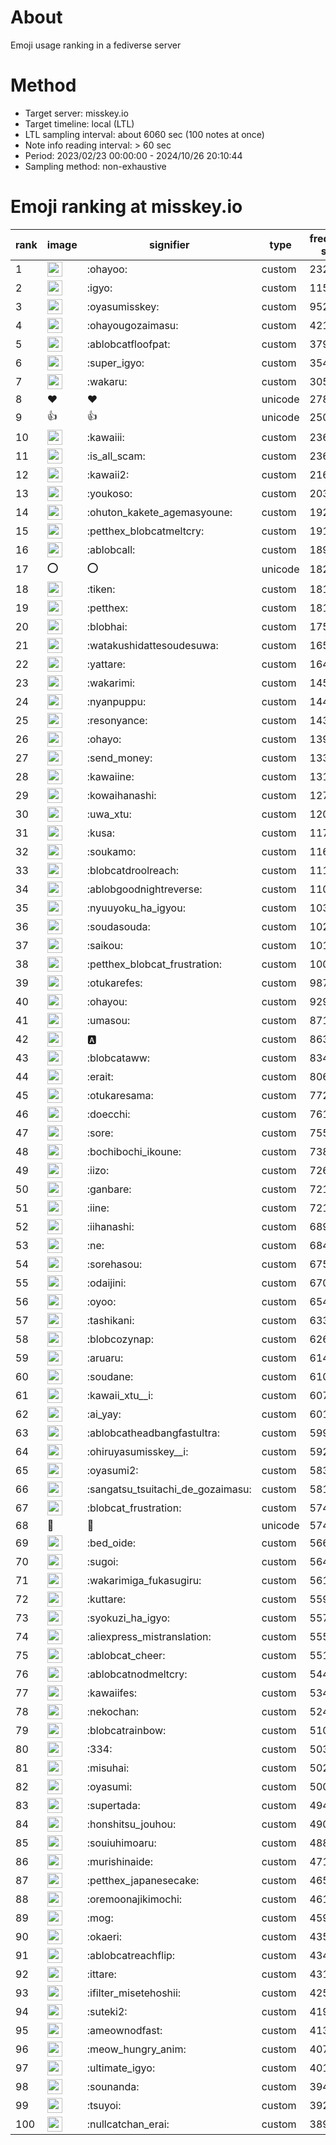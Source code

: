 # About
Emoji usage ranking in a fediverse server

# Method
- Target server: misskey.io
- Target timeline: local (LTL)
- LTL sampling interval: about 6060 sec (100 notes at once)
- Note info reading interval: > 60 sec
- Period: 2023/02/23 00:00:00 - 2024/10/26 20:10:44 
- Sampling method: non-exhaustive

# Emoji ranking at misskey.io

|rank|image|signifier|type|frequency score|
|----|----|----|----|----|
|1|<img height="24" src="https://misskey.io/emoji/ohayoo.webp">|:ohayoo:|custom|232176|
|2|<img height="24" src="https://misskey.io/emoji/igyo.webp">|:igyo:|custom|115992|
|3|<img height="24" src="https://misskey.io/emoji/oyasumisskey.webp">|:oyasumisskey:|custom|95203|
|4|<img height="24" src="https://misskey.io/emoji/ohayougozaimasu.webp">|:ohayougozaimasu:|custom|42145|
|5|<img height="24" src="https://misskey.io/emoji/ablobcatfloofpat.webp">|:ablobcatfloofpat:|custom|37912|
|6|<img height="24" src="https://misskey.io/emoji/super_igyo.webp">|:super_igyo:|custom|35440|
|7|<img height="24" src="https://misskey.io/emoji/wakaru.webp">|:wakaru:|custom|30538|
|8|❤|❤|unicode|27855|
|9|👍|👍|unicode|25045|
|10|<img height="24" src="https://misskey.io/emoji/kawaiii.webp">|:kawaiii:|custom|23659|
|11|<img height="24" src="https://misskey.io/emoji/is_all_scam.webp">|:is_all_scam:|custom|23645|
|12|<img height="24" src="https://misskey.io/emoji/kawaii2.webp">|:kawaii2:|custom|21630|
|13|<img height="24" src="https://misskey.io/emoji/youkoso.webp">|:youkoso:|custom|20394|
|14|<img height="24" src="https://misskey.io/emoji/ohuton_kakete_agemasyoune.webp">|:ohuton_kakete_agemasyoune:|custom|19219|
|15|<img height="24" src="https://misskey.io/emoji/petthex_blobcatmeltcry.webp">|:petthex_blobcatmeltcry:|custom|19153|
|16|<img height="24" src="https://misskey.io/emoji/ablobcall.webp">|:ablobcall:|custom|18922|
|17|⭕|⭕|unicode|18224|
|18|<img height="24" src="https://misskey.io/emoji/tiken.webp">|:tiken:|custom|18195|
|19|<img height="24" src="https://misskey.io/emoji/petthex.webp">|:petthex:|custom|18126|
|20|<img height="24" src="https://misskey.io/emoji/blobhai.webp">|:blobhai:|custom|17518|
|21|<img height="24" src="https://misskey.io/emoji/watakushidattesoudesuwa.webp">|:watakushidattesoudesuwa:|custom|16521|
|22|<img height="24" src="https://misskey.io/emoji/yattare.webp">|:yattare:|custom|16472|
|23|<img height="24" src="https://misskey.io/emoji/wakarimi.webp">|:wakarimi:|custom|14577|
|24|<img height="24" src="https://misskey.io/emoji/nyanpuppu.webp">|:nyanpuppu:|custom|14429|
|25|<img height="24" src="https://misskey.io/emoji/resonyance.webp">|:resonyance:|custom|14333|
|26|<img height="24" src="https://misskey.io/emoji/ohayo.webp">|:ohayo:|custom|13921|
|27|<img height="24" src="https://misskey.io/emoji/send_money.webp">|:send_money:|custom|13364|
|28|<img height="24" src="https://misskey.io/emoji/kawaiine.webp">|:kawaiine:|custom|13152|
|29|<img height="24" src="https://misskey.io/emoji/kowaihanashi.webp">|:kowaihanashi:|custom|12751|
|30|<img height="24" src="https://misskey.io/emoji/uwa_xtu.webp">|:uwa_xtu:|custom|12051|
|31|<img height="24" src="https://misskey.io/emoji/kusa.webp">|:kusa:|custom|11717|
|32|<img height="24" src="https://misskey.io/emoji/soukamo.webp">|:soukamo:|custom|11646|
|33|<img height="24" src="https://misskey.io/emoji/blobcatdroolreach.webp">|:blobcatdroolreach:|custom|11112|
|34|<img height="24" src="https://misskey.io/emoji/ablobgoodnightreverse.webp">|:ablobgoodnightreverse:|custom|11085|
|35|<img height="24" src="https://misskey.io/emoji/nyuuyoku_ha_igyou.webp">|:nyuuyoku_ha_igyou:|custom|10336|
|36|<img height="24" src="https://misskey.io/emoji/soudasouda.webp">|:soudasouda:|custom|10234|
|37|<img height="24" src="https://misskey.io/emoji/saikou.webp">|:saikou:|custom|10108|
|38|<img height="24" src="https://misskey.io/emoji/petthex_blobcat_frustration.webp">|:petthex_blobcat_frustration:|custom|10050|
|39|<img height="24" src="https://misskey.io/emoji/otukarefes.webp">|:otukarefes:|custom|9870|
|40|<img height="24" src="https://misskey.io/emoji/ohayou.webp">|:ohayou:|custom|9295|
|41|<img height="24" src="https://misskey.io/emoji/umasou.webp">|:umasou:|custom|8718|
|42|<img height="24" src="https://misskey.io/emoji/a.webp">|:a:|custom|8639|
|43|<img height="24" src="https://misskey.io/emoji/blobcataww.webp">|:blobcataww:|custom|8343|
|44|<img height="24" src="https://misskey.io/emoji/erait.webp">|:erait:|custom|8060|
|45|<img height="24" src="https://misskey.io/emoji/otukaresama.webp">|:otukaresama:|custom|7721|
|46|<img height="24" src="https://misskey.io/emoji/doecchi.webp">|:doecchi:|custom|7618|
|47|<img height="24" src="https://misskey.io/emoji/sore.webp">|:sore:|custom|7556|
|48|<img height="24" src="https://misskey.io/emoji/bochibochi_ikoune.webp">|:bochibochi_ikoune:|custom|7387|
|49|<img height="24" src="https://misskey.io/emoji/iizo.webp">|:iizo:|custom|7268|
|50|<img height="24" src="https://misskey.io/emoji/ganbare.webp">|:ganbare:|custom|7217|
|51|<img height="24" src="https://misskey.io/emoji/iine.webp">|:iine:|custom|7217|
|52|<img height="24" src="https://misskey.io/emoji/iihanashi.webp">|:iihanashi:|custom|6896|
|53|<img height="24" src="https://misskey.io/emoji/ne.webp">|:ne:|custom|6845|
|54|<img height="24" src="https://misskey.io/emoji/sorehasou.webp">|:sorehasou:|custom|6759|
|55|<img height="24" src="https://misskey.io/emoji/odaijini.webp">|:odaijini:|custom|6708|
|56|<img height="24" src="https://misskey.io/emoji/oyoo.webp">|:oyoo:|custom|6549|
|57|<img height="24" src="https://misskey.io/emoji/tashikani.webp">|:tashikani:|custom|6331|
|58|<img height="24" src="https://misskey.io/emoji/blobcozynap.webp">|:blobcozynap:|custom|6261|
|59|<img height="24" src="https://misskey.io/emoji/aruaru.webp">|:aruaru:|custom|6148|
|60|<img height="24" src="https://misskey.io/emoji/soudane.webp">|:soudane:|custom|6100|
|61|<img height="24" src="https://misskey.io/emoji/kawaii_xtu__i.webp">|:kawaii_xtu__i:|custom|6076|
|62|<img height="24" src="https://misskey.io/emoji/ai_yay.webp">|:ai_yay:|custom|6012|
|63|<img height="24" src="https://misskey.io/emoji/ablobcatheadbangfastultra.webp">|:ablobcatheadbangfastultra:|custom|5999|
|64|<img height="24" src="https://misskey.io/emoji/ohiruyasumisskey__i.webp">|:ohiruyasumisskey__i:|custom|5925|
|65|<img height="24" src="https://misskey.io/emoji/oyasumi2.webp">|:oyasumi2:|custom|5830|
|66|<img height="24" src="https://misskey.io/emoji/sangatsu_tsuitachi_de_gozaimasu.webp">|:sangatsu_tsuitachi_de_gozaimasu:|custom|5818|
|67|<img height="24" src="https://misskey.io/emoji/blobcat_frustration.webp">|:blobcat_frustration:|custom|5748|
|68|🎉|🎉|unicode|5740|
|69|<img height="24" src="https://misskey.io/emoji/bed_oide.webp">|:bed_oide:|custom|5668|
|70|<img height="24" src="https://misskey.io/emoji/sugoi.webp">|:sugoi:|custom|5647|
|71|<img height="24" src="https://misskey.io/emoji/wakarimiga_fukasugiru.webp">|:wakarimiga_fukasugiru:|custom|5611|
|72|<img height="24" src="https://misskey.io/emoji/kuttare.webp">|:kuttare:|custom|5594|
|73|<img height="24" src="https://misskey.io/emoji/syokuzi_ha_igyo.webp">|:syokuzi_ha_igyo:|custom|5576|
|74|<img height="24" src="https://misskey.io/emoji/aliexpress_mistranslation.webp">|:aliexpress_mistranslation:|custom|5552|
|75|<img height="24" src="https://misskey.io/emoji/ablobcat_cheer.webp">|:ablobcat_cheer:|custom|5514|
|76|<img height="24" src="https://misskey.io/emoji/ablobcatnodmeltcry.webp">|:ablobcatnodmeltcry:|custom|5445|
|77|<img height="24" src="https://misskey.io/emoji/kawaiifes.webp">|:kawaiifes:|custom|5344|
|78|<img height="24" src="https://misskey.io/emoji/nekochan.webp">|:nekochan:|custom|5245|
|79|<img height="24" src="https://misskey.io/emoji/blobcatrainbow.webp">|:blobcatrainbow:|custom|5102|
|80|<img height="24" src="https://misskey.io/emoji/334.webp">|:334:|custom|5030|
|81|<img height="24" src="https://misskey.io/emoji/misuhai.webp">|:misuhai:|custom|5025|
|82|<img height="24" src="https://misskey.io/emoji/oyasumi.webp">|:oyasumi:|custom|5000|
|83|<img height="24" src="https://misskey.io/emoji/supertada.webp">|:supertada:|custom|4949|
|84|<img height="24" src="https://misskey.io/emoji/honshitsu_jouhou.webp">|:honshitsu_jouhou:|custom|4905|
|85|<img height="24" src="https://misskey.io/emoji/souiuhimoaru.webp">|:souiuhimoaru:|custom|4887|
|86|<img height="24" src="https://misskey.io/emoji/murishinaide.webp">|:murishinaide:|custom|4716|
|87|<img height="24" src="https://misskey.io/emoji/petthex_japanesecake.webp">|:petthex_japanesecake:|custom|4655|
|88|<img height="24" src="https://misskey.io/emoji/oremoonajikimochi.webp">|:oremoonajikimochi:|custom|4616|
|89|<img height="24" src="https://misskey.io/emoji/mog.webp">|:mog:|custom|4597|
|90|<img height="24" src="https://misskey.io/emoji/okaeri.webp">|:okaeri:|custom|4355|
|91|<img height="24" src="https://misskey.io/emoji/ablobcatreachflip.webp">|:ablobcatreachflip:|custom|4346|
|92|<img height="24" src="https://misskey.io/emoji/ittare.webp">|:ittare:|custom|4310|
|93|<img height="24" src="https://misskey.io/emoji/ifilter_misetehoshii.webp">|:ifilter_misetehoshii:|custom|4251|
|94|<img height="24" src="https://misskey.io/emoji/suteki2.webp">|:suteki2:|custom|4196|
|95|<img height="24" src="https://misskey.io/emoji/ameownodfast.webp">|:ameownodfast:|custom|4131|
|96|<img height="24" src="https://misskey.io/emoji/meow_hungry_anim.webp">|:meow_hungry_anim:|custom|4074|
|97|<img height="24" src="https://misskey.io/emoji/ultimate_igyo.webp">|:ultimate_igyo:|custom|4019|
|98|<img height="24" src="https://misskey.io/emoji/sounanda.webp">|:sounanda:|custom|3940|
|99|<img height="24" src="https://misskey.io/emoji/tsuyoi.webp">|:tsuyoi:|custom|3922|
|100|<img height="24" src="https://misskey.io/emoji/nullcatchan_erai.webp">|:nullcatchan_erai:|custom|3890|
